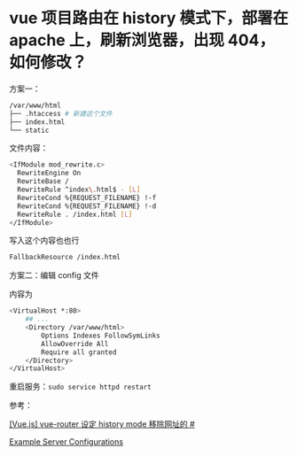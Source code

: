 # vue 项目路由在 history 模式下，部署在 apache 上，刷新浏览器，出现 404，如何修改？

方案一：

```bash
/var/www/html
├── .htaccess # 新建这个文件
├── index.html
└── static
```

文件内容：

```bash
<IfModule mod_rewrite.c>
  RewriteEngine On
  RewriteBase /
  RewriteRule ^index\.html$ - [L]
  RewriteCond %{REQUEST_FILENAME} !-f
  RewriteCond %{REQUEST_FILENAME} !-d
  RewriteRule . /index.html [L]
</IfModule>
```

写入这个内容也也行

```bash
FallbackResource /index.html
```

方案二：编辑 config 文件

内容为

```bash
<VirtualHost *:80>
    ## ...
    <Directory /var/www/html>
        Options Indexes FollowSymLinks
        AllowOverride All
        Require all granted
    </Directory>
</VirtualHost>
```

重启服务：`sudo service httpd restart`

参考：

[[Vue.js] vue-router 设定 history mode 移除网址的 #](https://chenuin.blogspot.com/2019/01/vue-history-mode.html)

[Example Server Configurations](https://router.vuejs.org/guide/essentials/history-mode.html#example-server-configurations)
